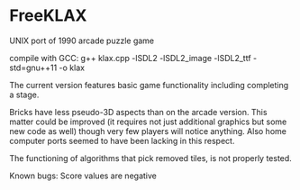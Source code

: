 # FreeKLAX
UNIX port of 1990 arcade puzzle game

compile with GCC: g++ klax.cpp -lSDL2 -lSDL2_image -lSDL2_ttf -std=gnu++11 -o klax

The current version features basic game functionality including completing a stage.

Bricks have less pseudo-3D aspects than on the arcade version. This matter could be improved (it requires not just additional graphics but some new code as well) though very few players will notice anything. Also home computer ports seemed to have been lacking in this respect.

The functioning of algorithms that pick removed tiles, is not properly tested.

Known bugs:
Score values are negative
